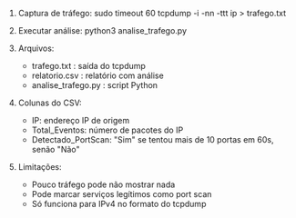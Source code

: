 1. Captura de tráfego:
   sudo timeout 60 tcpdump -i <interface> -nn -ttt ip > trafego.txt

2. Executar análise:
   python3 analise_trafego.py

3. Arquivos:
   - trafego.txt : saída do tcpdump
   - relatorio.csv : relatório com análise
   - analise_trafego.py : script Python

4. Colunas do CSV:
   - IP: endereço IP de origem
   - Total_Eventos: número de pacotes do IP
   - Detectado_PortScan: "Sim" se tentou mais de 10 portas em 60s, senão "Não"

5. Limitações:
   - Pouco tráfego pode não mostrar nada
   - Pode marcar serviços legítimos como port scan
   - Só funciona para IPv4 no formato do tcpdump
